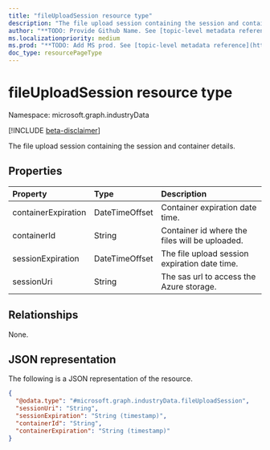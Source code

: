 ```yaml
---
title: "fileUploadSession resource type"
description: "The file upload session containing the session and container details."
author: "**TODO: Provide Github Name. See [topic-level metadata reference](https://msgo.azurewebsites.net/add/document/guidelines/metadata.html#topic-level-metadata)**"
ms.localizationpriority: medium
ms.prod: "**TODO: Add MS prod. See [topic-level metadata reference](https://msgo.azurewebsites.net/add/document/guidelines/metadata.html#topic-level-metadata)**"
doc_type: resourcePageType
---
```


# fileUploadSession resource type

Namespace: microsoft.graph.industryData

[!INCLUDE [beta-disclaimer](../../includes/beta-disclaimer.md)]

The file upload session containing the session and container details.

## Properties
|Property|Type|Description|
|:---|:---|:---|
|containerExpiration|DateTimeOffset|Container expiration date time.|
|containerId|String|Container id where the files will be uploaded.|
|sessionExpiration|DateTimeOffset|The file upload session expiration date time.|
|sessionUri|String|The sas url to access the Azure storage.|

## Relationships
None.

## JSON representation
The following is a JSON representation of the resource.
<!-- {
  "blockType": "resource",
  "@odata.type": "microsoft.graph.industryData.fileUploadSession"
}
-->
``` json
{
  "@odata.type": "#microsoft.graph.industryData.fileUploadSession",
  "sessionUri": "String",
  "sessionExpiration": "String (timestamp)",
  "containerId": "String",
  "containerExpiration": "String (timestamp)"
}
```

